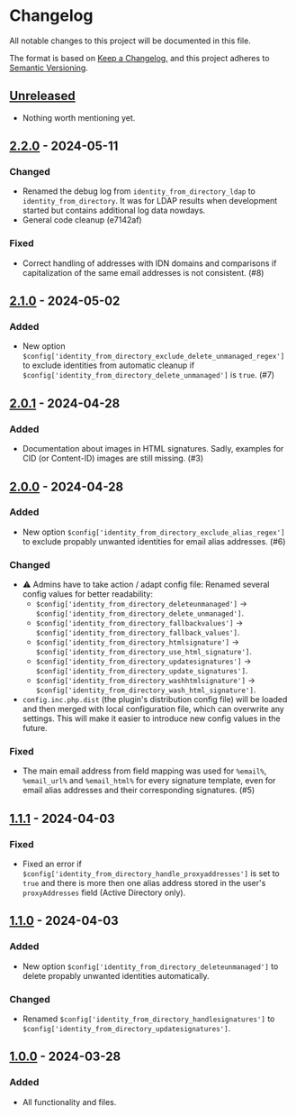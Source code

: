 # Changelog

All notable changes to this project will be documented in this file.

The format is based on [Keep a Changelog](https://keepachangelog.com/en/1.0.0/),
and this project adheres to [Semantic Versioning](https://semver.org/spec/v2.0.0.html).


## [Unreleased]

- Nothing worth mentioning yet.


## [2.2.0] - 2024-05-11

### Changed

- Renamed the debug log from `identity_from_directory_ldap` to `identity_from_directory`. It was for LDAP results when development started but contains additional log data nowdays.
- General code cleanup (e7142af)


### Fixed

- Correct handling of addresses with IDN domains and comparisons if capitalization of the same email addresses is not consistent. (#8)


## [2.1.0] - 2024-05-02

### Added

- New option `$config['identity_from_directory_exclude_delete_unmanaged_regex']` to exclude identities from automatic cleanup if `$config['identity_from_directory_delete_unmanaged']` is `true`. (#7)


## [2.0.1] - 2024-04-28

### Added

- Documentation about images in HTML signatures. Sadly, examples for CID (or Content-ID) images are still missing. (#3)


## [2.0.0] - 2024-04-28

### Added

- New option `$config['identity_from_directory_exclude_alias_regex']` to exclude propably unwanted identities for email alias addresses. (#6)


### Changed

- ⚠ Admins have to take action / adapt config file: Renamed several config values for better readability:
  * `$config['identity_from_directory_deleteunmanaged']` -> `$config['identity_from_directory_delete_unmanaged']`.
  * `$config['identity_from_directory_fallbackvalues']` -> `$config['identity_from_directory_fallback_values']`.
  * `$config['identity_from_directory_htmlsignature']` -> `$config['identity_from_directory_use_html_signature']`.
  * `$config['identity_from_directory_updatesignatures']` -> `$config['identity_from_directory_update_signatures']`.
  * `$config['identity_from_directory_washhtmlsignature']` -> `$config['identity_from_directory_wash_html_signature']`.
- `config.inc.php.dist` (the plugin's distribution config file) will be loaded and then merged with local configuration file, which can overwrite any settings. This will make it easier to introduce new config values in the future.


### Fixed

- The main email address from field mapping was used for `%email%`, `%email_url%` and `%email_html%` for every signature template, even for email alias addresses and their corresponding signatures. (#5)


## [1.1.1] - 2024-04-03

### Fixed

- Fixed an error if `$config['identity_from_directory_handle_proxyaddresses']` is set to `true` and there is more then one alias address stored in the user's `proxyAddresses` field (Active Directory only).


## [1.1.0] - 2024-04-03

### Added

- New option `$config['identity_from_directory_deleteunmanaged']` to delete propably unwanted identities automatically.

### Changed

- Renamed `$config['identity_from_directory_handlesignatures']` to `$config['identity_from_directory_updatesignatures']`.


## [1.0.0] - 2024-03-28

### Added

- All functionality and files.


[unreleased]: https://github.com/foundata/roundcube-plugin-identity-from-directory/compare/v2.2.0...HEAD
[2.2.0]: https://github.com/foundata/roundcube-plugin-identity-from-directory/releases/tag/v2.2.0
[2.1.0]: https://github.com/foundata/roundcube-plugin-identity-from-directory/releases/tag/v2.1.0
[2.0.1]: https://github.com/foundata/roundcube-plugin-identity-from-directory/releases/tag/v2.0.1
[2.0.0]: https://github.com/foundata/roundcube-plugin-identity-from-directory/releases/tag/v2.0.0
[1.1.1]: https://github.com/foundata/roundcube-plugin-identity-from-directory/releases/tag/v1.1.1
[1.1.0]: https://github.com/foundata/roundcube-plugin-identity-from-directory/releases/tag/v1.1.0
[1.0.0]: https://github.com/foundata/roundcube-plugin-identity-from-directory/releases/tag/v1.0.0
